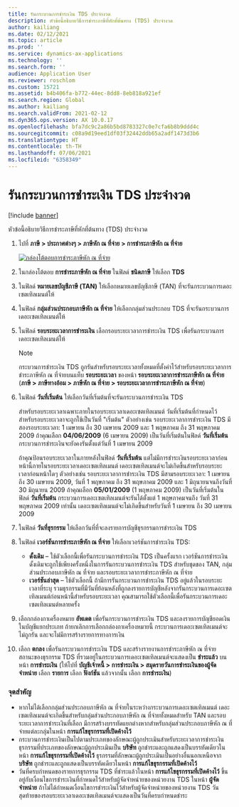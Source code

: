 ```yaml
---
title: รันกระบวนการชําระเงิน TDS ประจำงวด
description: หัวข้อนี้อธิบายวิธีการชำระภาษีที่หักที่ต้นทาง (TDS) ประจำงวด
author: kailiang
ms.date: 02/12/2021
ms.topic: article
ms.prod: ''
ms.service: dynamics-ax-applications
ms.technology: ''
ms.search.form: ''
audience: Application User
ms.reviewer: roschlom
ms.custom: 15721
ms.assetid: b4b406fa-b772-44ec-8dd8-8eb818a921ef
ms.search.region: Global
ms.author: kailiang
ms.search.validFrom: 2021-02-12
ms.dyn365.ops.version: AX 10.0.17
ms.openlocfilehash: bfa7dc9c2a86b5bd8783327c0e7cfa6b8b9ddd4c
ms.sourcegitcommit: c08a9d19eed1df03f32442ddb65a2adf1473d3b6
ms.translationtype: HT
ms.contentlocale: th-TH
ms.lasthandoff: 07/06/2021
ms.locfileid: "6358349"
---
```

# <a name="run-the-periodic-tds-settlement-process"></a>รันกระบวนการชําระเงิน TDS ประจำงวด

[!include [banner](../includes/banner.md)]

หัวข้อนี้อธิบายวิธีการชำระภาษีที่หักที่ต้นทาง (TDS) ประจำงวด

1. ไปที่ **ภาษี \> ประกาศต่างๆ \> ภาษีหัก ณ ที่จ่าย \> การชำระภาษีหัก ณ ที่จ่าย**

    [![กล่องโต้ตอบการชำระภาษีหัก ณ ที่จ่าย](./media/apac-ind-TDS-47.png)](./media/apac-ind-TDS-47.png)

2. ในกล่องโต้ตอบ **การชำระภาษีหัก ณ ที่จ่าย** ในฟิลด์ **ชนิดภาษี** ให้เลือก **TDS**
3. ในฟิลด์ **หมายเลขบัญชีภาษี (TAN)** ให้เลือกหมายเลขบัญชีภาษี (TAN) ที่จะรันกระบวนการเดอะเซตเทิลเมนต์ให้
4. ในฟิลด์ **กลุ่มส่วนประกอบภาษีหัก ณ ที่จ่าย** ให้เลือกกลุ่มส่วนประกอบ TDS ที่จะรันกระบวนการเดอะเซตเทิลเมนต์ให้
5. ในฟิลด์ **รอบระยะเวลาการชําระเงิน** เลือกรอบระยะเวลาการชําระเงิน TDS เพื่อรันกระบวนการเดอะเซตเทิลเมนต์ให้

    > [!NOTE]
    > กระบวนการชําระเงิน TDS ถูกรันสำหรับรอบระยะเวลาทั้งหมดที่ตั้งค่าไว้สำหรับรอบระยะเวลาการชําระภาษีหัก ณ ที่จ่ายบนแท็บ **รอบระยะเวลา** ของหน้า **รอบระยะเวลาการชําระภาษีหัก ณ ที่จ่าย** (**ภาษี \> ภาษีทางอ้อม \> ภาษีหัก ณ ที่จ่าย \> รอบระยะเวลาการชําระภาษีหัก ณ ที่จ่าย**)

6. ในฟิลด์ **วันที่เริ่มต้น** ให้เลือกวันที่เริ่มต้นที่จะรันกระบวนการชําระเงิน TDS

    สำหรับรอบระยะเวลาเฉพาะภายในรอบระยะเวลาเดอะเซตเทิลเมนต์ วันที่เริ่มต้นที่กําหนดไว้สำหรับรอบระยะเวลาจะถูกใช้เป็นวันที่ "เริ่มต้น" ตัวอย่างเช่น รอบระยะเวลาการชำระเงิน TDS มีสองรอบระยะเวลา: 1 เมษายน ถึง 30 เมษายน 2009 และ 1 พฤษภาคม ถึง 31 พฤษภาคม 2009 ถ้าคุณเลือก **04/06/2009** (6 เมษายน 2009) เป็นวันที่เริ่มต้นในฟิลด์ **วันที่เริ่มต้น** กระบวนการชําระเงินจะยังคงรันตั้งแต่วันที่ 1 เมษายน 2009

    ถ้าคุณป้อนรอบระยะเวลาในภายหลังในฟิลด์ **วันที่เริ่มต้น** แต่ไม่มีการชําระเงินรอบระยะเวลาก่อนหน้านี้ภายในรอบระยะเวลาเดอะเซตเทิลเมนต์ เดอะเซตเทิลเมนต์จะไม่เกิดขึ้นสำหรับรอบระยะเวลาก่อนหน้าใดๆ ตัวอย่างเช่น รอบระยะเวลาการชําระเงิน TDS มีสามรอบระยะเวลา: 1 เมษายน ถึง 30 เมษายน 2009, วันที่ 1 พฤษภาคม ถึง 31 พฤษภาคม 2009 และ 1 มิถุนายนจนถึงวันที่ 30 มิถุนายน 2009 ถ้าคุณเลือก **05/01/2009** (1 พฤษภาคม 2009) เป็นวันที่เริ่มต้นในฟิลด์ **วันที่เริ่มต้น** กระบวนการเดอะเซตเทิลเมนต์จะรันได้ตั้งแต่ 1 พฤษภาคมจนถึง วันที่ 31 พฤษภาคม 2009 เท่านั้น เดอะเซตเทิลเมนต์จะไม่เกิดขึ้นสำหรับวันที่ 1 เมษายน ถึง 30 เมษายน 2009

7. ในฟิลด์ **วันที่ธุรกรรม** ให้เลือกวันที่ที่จะลงรายการบัญชีธุรกรรมการชําระเงิน TDS
8. ในฟิลด์ **เวอร์ชันการชำระภาษีหัก ณ ที่จ่าย** ให้เลือกเวอร์ชันการชำระเงิน TDS:

     - **ดั้งเดิม** – ใช้ตัวเลือกนี้เพื่อรันกระบวนการชําระเงิน TDS เป็นครั้งแรก เวอร์ชันการชําระเงินดั้งเดิมจะถูกใช้เพียงครั้งหนึ่งในการรันกระบวนการชําระเงิน TDS สำหรับชุดของ TAN, กลุ่มส่วนประกอบภาษีหัก ณ ที่จ่าย และรอบระยะเวลาการชําระภาษีหัก ณ ที่จ่าย
    - **เวอร์ชันล่าสุด** – ใช้ตัวเลือกนี้ ถ้ามีการรันกระบวนการชําระเงิน TDS อยู่แล้วในรอบระยะเวลาที่ระบุ รวมธุรกรรมที่มีวันที่ย้อนหลังที่ถูกลงรายการบัญชีหลังจากรันกระบวนการเดอะเซตเทิลเมนต์ก่อนหน้านี้สำหรับรอบระยะเวลา คุณสามารถใช้ตัวเลือกนี้เพื่อรันกระบวนการเดอะเซตเทิลเมนต์หลายครั้ง

9. เลือกกล่องกาเครื่องหมาย **อัพเดต** เพื่อรันกระบวนการชําระเงิน TDS และลงรายการบัญชียอดเงินในบัญชีแยกประเภท ถ้ายกเลิกการเลือกกล่องกาเครื่องหมายนี้ กระบวนการเดอะเซตเทิลเมนต์จะไม่ถูกรัน และจะไม่มีการสร้างรายการทางการเงิน
10. เลือก **ตกลง** เพื่อรันกระบวนการชําระเงิน TDS และสร้างรายงานการชําระภาษีหัก ณ ที่จ่าย สถานะของธุรกรรม TDS ที่รวมอยู่ในกระบวนการเดอะเซตเทิลเมนต์จะแสดงเป็น **ชําระแล้ว** บนหน้า **การชําระเงิน** (ให้ไปที่ **บัญชีเจ้าหนี้ \> การชําระเงิน \> สมุดรายวันการชําระเงินของผู้จัดจำหน่าย** เลือก **รายการ** เลือก **ฟังก์ชัน** แล้วจากนั้น เลือก **การชําระเงิน**)

### <a name="important-points"></a>จุดสําคัญ

- หากไม่ได้เลือกกลุ่มส่วนประกอบภาษีหัก ณ ที่จ่ายในระหว่างกระบวนการเดอะเซตเทิลเมนต์ เดอะเซตเทิลเมนต์จะเกิดขึ้นสำหรับกลุ่มส่วนประกอบภาษีหัก ณ ที่จ่ายทั้งหมดสำหรับ TAN และรอบระยะเวลาการชําระเงินที่เลือก มีการสร้างบรรทัดแยกต่างหากสำหรับกลุ่มส่วนประกอบภาษีหัก ณ ที่จ่ายแต่ละกลุ่มในหน้า **การแก้ไขธุรกรรมที่เปิดค้างไว้**
- กระบวนการชําระเงินเป็นไปตามประเภทของลักษณะผู้ถูกประเมินสำหรับระยะเวลาการชําระเงิน ธุรกรรมที่ประเภทของลักษณะผู้ถูกประเมินเป็น **บริษัท** ถูกชำระและถูกแสดงเป็นบรรทัดเดียวในหน้า **การแก้ไขธุรกรรมที่เปิดค้างไว้** ธุรกรรมที่ลักษณะผู้ถูกประเมินเป็นอย่างอื่นนอกเหนือจาก **บริษัท** ถูกชำระและถูกแสดงเป็นบรรทัดเดียวในหน้า **การแก้ไขธุรกรรมที่เปิดค้างไว้**
- วันที่ครบกําหนดของรายการธุรกรรม TDS ที่ชำระแล้วในหน้า **การแก้ไขธุรกรรมที่เปิดค้างไว้** ขึ้นอยู่กับเงื่อนไขการชำระเงินที่กําหนดไว้สำหรับผู้จัดจำหน่ายของหน่วยงาน TDS ในหน้า **ผู้จัดจำหน่าย** ถ้าไม่ได้กําหนดเงื่อนไขการชําระเงินไว้สำหรับผู้จัดจำหน่ายของหน่วยงาน TDS วันสุดท้ายของรอบระยะเวลาเดอะเซตเทิลเมนต์จะแสดงเป็นวันที่ครบกําหนดชําระ
